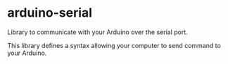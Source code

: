 arduino-serial
==============

Library to communicate with your Arduino over the serial port.

This library defines a syntax allowing your computer to send command to your Arduino.
